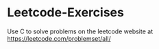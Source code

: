 # Leetcode-Exercises
Use C to solve problems on the leetcode website at https://leetcode.com/problemset/all/
